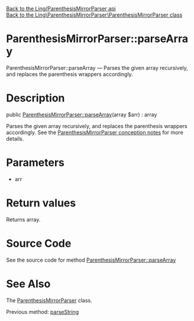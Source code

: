 [Back to the Ling/ParenthesisMirrorParser api](https://github.com/lingtalfi/ParenthesisMirrorParser/blob/master/doc/api/Ling/ParenthesisMirrorParser.md)<br>
[Back to the Ling\ParenthesisMirrorParser\ParenthesisMirrorParser class](https://github.com/lingtalfi/ParenthesisMirrorParser/blob/master/doc/api/Ling/ParenthesisMirrorParser/ParenthesisMirrorParser.md)


ParenthesisMirrorParser::parseArray
================



ParenthesisMirrorParser::parseArray — Parses the given array recursively, and replaces the parenthesis wrappers accordingly.




Description
================


public [ParenthesisMirrorParser::parseArray](https://github.com/lingtalfi/ParenthesisMirrorParser/blob/master/doc/api/Ling/ParenthesisMirrorParser/ParenthesisMirrorParser/parseArray.md)(array $arr) : array




Parses the given array recursively, and replaces the parenthesis wrappers accordingly.
See the [ParenthesisMirrorParser conception notes](https://github.com/lingtalfi/ParenthesisMirrorParser/blob/master/doc/pages/conception-notes.md) for more details.




Parameters
================


- arr

    


Return values
================

Returns array.








Source Code
===========
See the source code for method [ParenthesisMirrorParser::parseArray](https://github.com/lingtalfi/ParenthesisMirrorParser/blob/master/ParenthesisMirrorParser.php#L103-L109)


See Also
================

The [ParenthesisMirrorParser](https://github.com/lingtalfi/ParenthesisMirrorParser/blob/master/doc/api/Ling/ParenthesisMirrorParser/ParenthesisMirrorParser.md) class.

Previous method: [parseString](https://github.com/lingtalfi/ParenthesisMirrorParser/blob/master/doc/api/Ling/ParenthesisMirrorParser/ParenthesisMirrorParser/parseString.md)<br>

